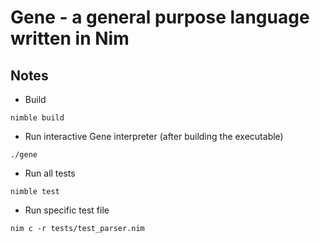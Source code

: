 # Gene - a general purpose language written in Nim

## Notes

* Build

```
nimble build
```

* Run interactive Gene interpreter (after building the executable)

```
./gene
```

* Run all tests

```
nimble test
```

* Run specific test file

```
nim c -r tests/test_parser.nim
```
